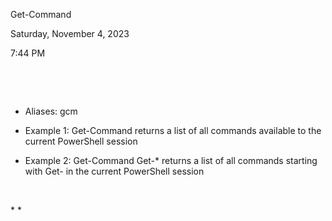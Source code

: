 Get-Command

Saturday, November 4, 2023

7:44 PM

 

 

-   Aliases: gcm

-   Example 1: Get-Command returns a list of all commands available to the current PowerShell session

-   Example 2: Get-Command Get-\* returns a list of all commands starting with Get- in the current PowerShell session

 

* *

 

 

